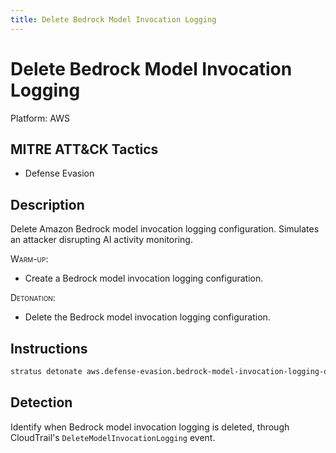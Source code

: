 ```yaml
---
title: Delete Bedrock Model Invocation Logging
---
```


# Delete Bedrock Model Invocation Logging




Platform: AWS

## MITRE ATT&CK Tactics


- Defense Evasion

## Description


Delete Amazon Bedrock model invocation logging configuration. Simulates an attacker disrupting AI activity monitoring.

<span style="font-variant: small-caps;">Warm-up</span>: 

- Create a Bedrock model invocation logging configuration.

<span style="font-variant: small-caps;">Detonation</span>: 

- Delete the Bedrock model invocation logging configuration.


## Instructions

```bash title="Detonate with Stratus Red Team"
stratus detonate aws.defense-evasion.bedrock-model-invocation-logging-delete
```
## Detection


Identify when Bedrock model invocation logging is deleted, through CloudTrail's <code>DeleteModelInvocationLogging</code> event.


